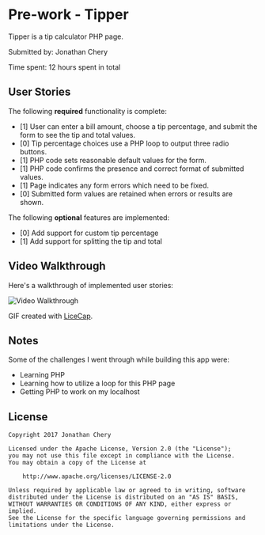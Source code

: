 # Pre-work -  Tipper

 Tipper is a tip calculator PHP page.

Submitted by: Jonathan Chery

Time spent: 12 hours spent in total

## User Stories

The following **required** functionality is complete:
* [1] User can enter a bill amount, choose a tip percentage, and submit the form to see the tip and total values.
* [0] Tip percentage choices use a PHP loop to output three radio buttons.
* [1] PHP code sets reasonable default values for the form.
* [1] PHP code confirms the presence and correct format of submitted values.
* [1] Page indicates any form errors which need to be fixed.
* [0] Submitted form values are retained when errors or results are shown.

The following **optional** features are implemented:
* [0] Add support for custom tip percentage
* [1] Add support for splitting the tip and total

## Video Walkthrough

Here's a walkthrough of implemented user stories:

<img src=http://i.imgur.com/aYTRjo3.gif title='Video Walkthrough' width='' alt='Video Walkthrough' />

GIF created with [LiceCap](http://www.cockos.com/licecap/).

## Notes
Some of the challenges I went through while building this app were:
* Learning PHP
* Learning how to utilize a loop for this PHP page
* Getting PHP to work on my localhost

## License

    Copyright 2017 Jonathan Chery

    Licensed under the Apache License, Version 2.0 (the "License");
    you may not use this file except in compliance with the License.
    You may obtain a copy of the License at

        http://www.apache.org/licenses/LICENSE-2.0

    Unless required by applicable law or agreed to in writing, software
    distributed under the License is distributed on an "AS IS" BASIS,
    WITHOUT WARRANTIES OR CONDITIONS OF ANY KIND, either express or implied.
    See the License for the specific language governing permissions and
    limitations under the License.
